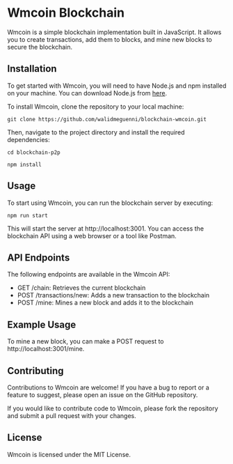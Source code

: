 # Wmcoin Blockchain
Wmcoin is a simple blockchain implementation built in JavaScript. It allows you to create transactions, add them to blocks, and mine new blocks to secure the blockchain.
## Installation
To get started with Wmcoin, you will need to have Node.js and npm installed on your machine. You can download Node.js from [here](https://nodejs.org/en/).


To install Wmcoin, clone the repository to your local machine:

```git clone https://github.com/walidmeguenni/blockchain-wmcoin.git```

Then, navigate to the project directory and install the required dependencies:

 ```cd blockchain-p2p ```

 ```npm install```

 ## Usage 

 To start using Wmcoin, you can run the blockchain server by executing:

```npm run start```

This will start the server at http://localhost:3001. You can access the blockchain API using a web browser or a tool like Postman.

## API Endpoints
The following endpoints are available in the Wmcoin API:

* GET /chain: Retrieves the current blockchain
* POST /transactions/new: Adds a new transaction to the blockchain
* POST /mine: Mines a new block and adds it to the blockchain

## Example Usage

To mine a new block, you can make a POST request to http://localhost:3001/mine.

## Contributing
Contributions to Wmcoin are welcome! If you have a bug to report or a feature to suggest, please open an issue on the GitHub repository.

If you would like to contribute code to Wmcoin, please fork the repository and submit a pull request with your changes.
## License
Wmcoin is licensed under the MIT License.









